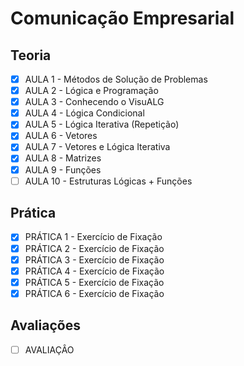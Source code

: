 # Comunicação Empresarial

## Teoria

- [x] AULA 1 - Métodos de Solução de Problemas
- [x] AULA 2 - Lógica e Programação
- [x] AULA 3 - Conhecendo o VisuALG
- [x] AULA 4 - Lógica Condicional
- [x] AULA 5 - Lógica Iterativa (Repetição)
- [x] AULA 6 - Vetores
- [x] AULA 7 - Vetores e Lógica Iterativa
- [x] AULA 8 - Matrizes
- [x] AULA 9 - Funções
- [ ] AULA 10 - Estruturas Lógicas + Funções

## Prática

- [x] PRÁTICA 1 - Exercício de Fixação
- [x] PRÁTICA 2 - Exercício de Fixação
- [x] PRÁTICA 3 - Exercício de Fixação
- [x] PRÁTICA 4 - Exercício de Fixação
- [x] PRÁTICA 5 - Exercício de Fixação
- [x] PRÁTICA 6 - Exercício de Fixação

## Avaliações

- [ ] AVALIAÇÂO
